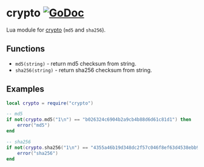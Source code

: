 # crypto [![GoDoc](https://pkg.go.dev/badge/github.com/luevano/mangal-lua-libs/crypto.svg)](https://pkg.go.dev/github.com/luevano/mangal-lua-libs/crypto)

Lua module for [crypto](https://pkg.go.dev/crypto) (`md5` and `sha256`).

## Functions
- `md5(string)` - return md5 checksum from string.
- `sha256(string)` - return sha256 checksum from string.

## Examples

```lua
local crypto = require("crypto")

-- md5
if not(crypto.md5("1\n") == "b026324c6904b2a9cb4b88d6d61c81d1") then
    error("md5")
end

-- sha256
if not(crypto.sha256("1\n") == "4355a46b19d348dc2f57c046f8ef63d4538ebb936000f3c9ee954a27460dd865") then
    error("sha256")
end
```
